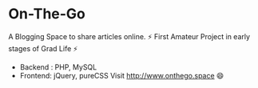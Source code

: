 # On-The-Go
A Blogging Space to share articles online. :zap: First Amateur Project in early stages of Grad Life :zap: 
  - Backend : PHP, MySQL
  - Frontend: jQuery, pureCSS
 Visit  http://www.onthego.space :smile:
